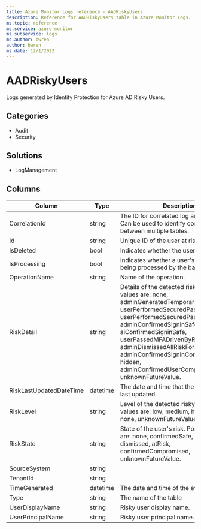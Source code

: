 ```yaml
---
title: Azure Monitor Logs reference - AADRiskyUsers
description: Reference for AADRiskyUsers table in Azure Monitor Logs.
ms.topic: reference
ms.service: azure-monitor
ms.subservice: logs
ms.author: bwren
author: bwren
ms.date: 12/1/2022
---
```


# AADRiskyUsers

 Logs generated by Identity Protection for Azure AD Risky Users.

## Categories

- Audit
- Security
## Solutions

- LogManagement




## Columns

| Column | Type | Description |
| --- | --- | --- |
| CorrelationId | string | The ID for correlated log analytics events. Can be used to identify correlated events between multiple tables. |
| Id | string | Unique ID of the user at risk. |
| IsDeleted | bool | Indicates whether the user is deleted. |
| IsProcessing | bool | Indicates whether a user's risky state is being processed by the backend. |
| OperationName | string | Name of the operation. |
| RiskDetail | string | Details of the detected risk. Possible values are: none, adminGeneratedTemporaryPassword, userPerformedSecuredPasswordChange, userPerformedSecuredPasswordReset, adminConfirmedSigninSafe, aiConfirmedSigninSafe, userPassedMFADrivenByRiskBasedPolicy, adminDismissedAllRiskForUser, adminConfirmedSigninCompromised, hidden, adminConfirmedUserCompromised, unknownFutureValue. |
| RiskLastUpdatedDateTime | datetime | The date and time that the risky user was last updated. |
| RiskLevel | string | Level of the detected risky user. Possible values are: low, medium, high, hidden, none, unknownFutureValue. |
| RiskState | string | State of the user's risk. Possible values are: none, confirmedSafe, remediated, dismissed, atRisk, confirmedCompromised, unknownFutureValue. |
| SourceSystem | string |  |
| TenantId | string |  |
| TimeGenerated | datetime | The date and time of the event in UTC. |
| Type | string | The name of the table |
| UserDisplayName | string | Risky user display name. |
| UserPrincipalName | string | Risky user principal name. |
